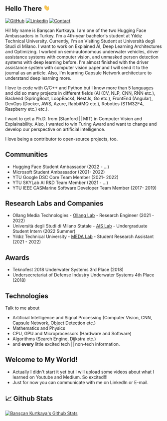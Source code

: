 <h2> Hello There <img src="https://raw.githubusercontent.com/ABSphreak/ABSphreak/master/gifs/Hi.gif" height="20px"></h2>

[![GitHub](https://img.shields.io/badge/SUPPORT%20AT-GITHUB-blue?style=for-the-badge&logo=github)](https://github.com/bariscankurtkaya) [![Linkedin](https://img.shields.io/badge/MY%20PROFILE-Linkedin-blue?style=for-the-badge&logo=github)](https://www.linkedin.com/in/bar%C4%B1%C5%9Fcan-kurtkaya/) 
 [![Contact](https://img.shields.io/badge/CONTACT-GMAIL-yellow?style=for-the-badge&logo=gmail&logoColor=white)](mailto:bariscankurtkaya@gmail.com)
 

Hi! My name is Barışcan Kurtkaya. I am one of the two Hugging Face Ambassadors in Turkey. I'm a 4th-year bachelor's student at Yıldız Technical University. Currently, I'm an Visiting Student at Università degli Studi di Milano. I want to work on Explained AI, Deep Learning Architectures and Optimizing. I worked on semi-autonomous underwater vehicles, driver assistance systems with computer vision, and unmasked person detection systems with deep learning before. I'm almost finished with the driver assistance system with computer vision paper and I will send it to the journal as an article. Also, I'm learning Capsule Network architecture to understand deep learning more.

I love to code with C/C++ and Python but I know more than 5 languages and did so many projects in different fields (AI (CV, NLP, CNN, RNN etc.), Backend (SpringBoot, LoopBack4, NestJs, Go etc.), FrontEnd (Angular), DevOps (Docker, AWS, Azure, RabbitMQ etc.), Robotics (STM32F4, Raspberry etc.) etc.).

I want to get a Ph.D. from (Stanford || MIT) in Computer Vision and Explainability. Also, I wanted to win Turing Award and want to change and develop our perspective on artificial intelligence.

I love being a contributor to open-source projects, too.

## Communities
- Hugging Face Student Ambassador (2022 - ...)
- Microsoft Student Ambassador (2021- 2022)
- YTU Google DSC Core Team Member (2021- 2022)
- YTU SKYLab AI R&D Team Member (2021 - ...)
- YTU IEEE CASMarine Software Developer Team Member (2017- 2019)

## Research Labs and Companies
- Ollang Media Technologies - [Ollang Lab](https://ollang.com/) - Research Engineer (2021 - 2022)
- Università degli Studi di Milano Statale - [AIS Lab](https://ais-lab.di.unimi.it/index.html) - Undergraduate Student Intern (2022 Summer)
- Yıldız Technical University - [MEDA Lab](https://ehm.yildiz.edu.tr/en/ehm/5/Laboratories/179) - Student Research Assistant (2021 - 2022)

## Awards
- Teknofest 2018 Underwater Systems 3rd Place (2018)
- Undersecretariat of Defense Industry Underwater Systems 4th Place (2018)

## Technologies
Talk to me about
- Artificial Intelligence and Signal Processing (Computer Vision, CNN, Capsule Network, Object Detection etc.)
- Mathematics and Physics
- CPU, GPU and Microprocessors (Hardware and Software)
- Algorithms (Search Engine, Dijkstra etc.)
- and **every** little excited tech || non-tech information.

## Welcome to My World!
- Actually I didn't start it yet but I will upload some videos about what I learned on Youtube and Medium. So excited!!!
- Just for now you can communicate with me on LinkedIn or E-mail.



## 📈 Github Stats

<a href="https://github.com/bariscankurtkaya/bariscankurtkaya">
 <img alt="Barışcan Kurtkaya's Github Stats" src="https://github-readme-stats.vercel.app/api/?username=bariscankurtkaya&show_icons=true&count_private=true&theme=react&hide_border=true&bg_color=1F222E&title_color=F85D7F&icon_color=F8D866" height="192px" width="840px"/>
</a>
